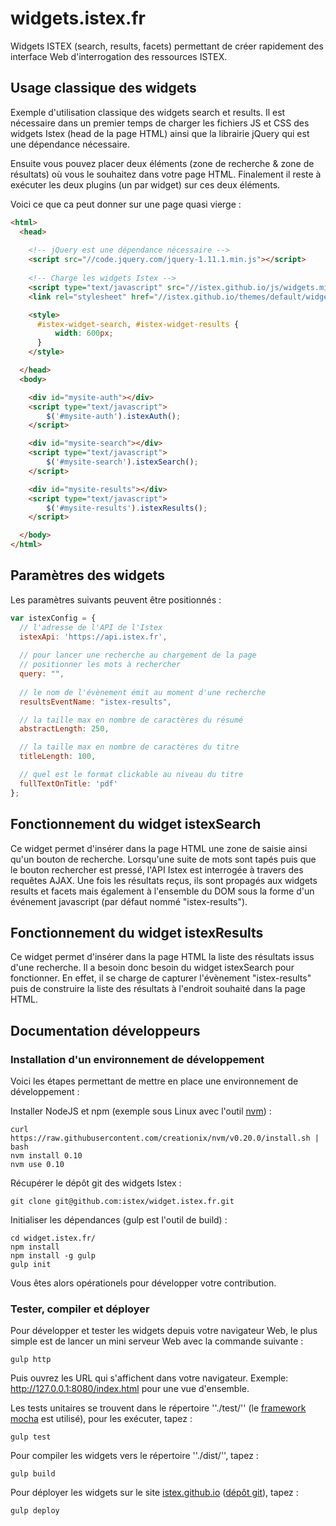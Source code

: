 # widgets.istex.fr

Widgets ISTEX (search, results, facets) permettant de créer rapidement des interface Web d'interrogation des ressources ISTEX.

## Usage classique des widgets

Exemple d'utilisation classique des widgets search et results. Il est nécessaire dans un premier temps de charger les fichiers JS et CSS des widgets Istex (head de la page HTML) ainsi que la librairie jQuery qui est une dépendance nécessaire.

Ensuite vous pouvez placer  deux éléments (zone de recherche & zone de résultats) où vous le souhaitez dans votre page HTML.
Finalement il reste à exécuter les deux plugins (un par widget) sur ces deux éléments.

Voici ce que ca peut donner sur une page quasi vierge :

```html
<html>
  <head>
    
    <!-- jQuery est une dépendance nécessaire -->
    <script src="//code.jquery.com/jquery-1.11.1.min.js"></script>
    
    <!-- Charge les widgets Istex -->
    <script type="text/javascript" src="//istex.github.io/js/widgets.min.js"></script>
    <link rel="stylesheet" href="//istex.github.io/themes/default/widgets.min.css" />

    <style>
      #istex-widget-search, #istex-widget-results {
          width: 600px;
      }
    </style>

  </head>
  <body>

    <div id="mysite-auth"></div>
    <script type="text/javascript">
        $('#mysite-auth').istexAuth();
    </script>

    <div id="mysite-search"></div>
    <script type="text/javascript">
        $('#mysite-search').istexSearch();
    </script>

    <div id="mysite-results"></div>
    <script type="text/javascript">
        $('#mysite-results').istexResults();
    </script>

  </body>
</html>
```

## Paramètres des widgets

Les paramètres suivants peuvent être positionnés :

```javascript
var istexConfig = {
  // l'adresse de l'API de l'Istex
  istexApi: 'https://api.istex.fr',
  
  // pour lancer une recherche au chargement de la page
  // positionner les mots à rechercher
  query: "",
  
  // le nom de l'évènement émit au moment d'une recherche    
  resultsEventName: "istex-results",

  // la taille max en nombre de caractères du résumé
  abstractLength: 250,

  // la taille max en nombre de caractères du titre
  titleLength: 100,

  // quel est le format clickable au niveau du titre
  fullTextOnTitle: 'pdf'
};
```


## Fonctionnement du widget istexSearch

Ce widget permet d'insérer dans la page HTML une zone de saisie ainsi qu'un bouton de recherche. Lorsqu'une suite de mots sont tapés puis que le bouton rechercher est pressé, l'API Istex est interrogée à travers des requêtes AJAX. Une fois les résultats reçus, ils sont propagés aux widgets results et facets mais également à l'ensemble du DOM sous la forme d'un événement javascript (par défaut nommé "istex-results").

## Fonctionnement du widget istexResults

Ce widget permet d'insérer dans la page HTML la liste des résultats issus d'une recherche. Il a besoin donc besoin du widget istexSearch pour fonctionner. En effet, il se charge de capturer l'évènement "istex-results" puis de construire la liste des résultats à l'endroit souhaité dans la page HTML.

## Documentation développeurs

### Installation d'un environnement de développement

Voici les étapes permettant de mettre en place une environnement de développement :

Installer NodeJS et npm (exemple sous Linux avec l'outil [nvm](https://github.com/creationix/nvm)) :
```
curl https://raw.githubusercontent.com/creationix/nvm/v0.20.0/install.sh | bash
nvm install 0.10
nvm use 0.10
```

Récupérer le dépôt git des widgets Istex :
```
git clone git@github.com:istex/widget.istex.fr.git
```

Initialiser les dépendances (gulp est l'outil de build) :
```
cd widget.istex.fr/
npm install
npm install -g gulp
gulp init
```

Vous êtes alors opérationels pour développer votre contribution.

### Tester, compiler et déployer

Pour développer et tester les widgets depuis votre navigateur Web, le plus simple est de lancer un mini serveur Web avec la commande suivante :
```
gulp http
```
Puis ouvrez les URL qui s'affichent dans votre navigateur. Exemple: http://127.0.0.1:8080/index.html pour une vue d'ensemble.

Les tests unitaires se trouvent dans le répertoire ''./test/'' (le [framework mocha](http://mochajs.org/) est utilisé), pour les exécuter, tapez :
```
gulp test
```

Pour compiler les widgets vers le répertoire ''./dist/'', tapez :
```
gulp build
```
Pour déployer les widgets sur le site [istex.github.io](http://istex.github.io/) ([dépôt git](https://github.com/istex/istex.github.io)), tapez :
```
gulp deploy
```

